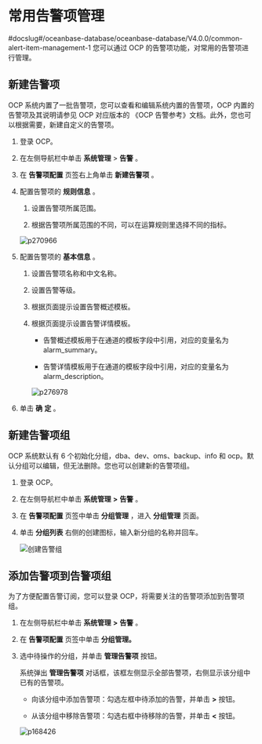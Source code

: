 常用告警项管理 
============================
#docslug#/oceanbase-database/oceanbase-database/V4.0.0/common-alert-item-management-1
您可以通过 OCP 的告警项功能，对常用的告警项进行管理。

新建告警项 
--------------------------

OCP 系统内置了一批告警项，您可以查看和编辑系统内置的告警项，OCP 内置的告警项及其说明请参见 OCP 对应版本的 《OCP 告警参考》文档。此外，您也可以根据需要，新建自定义的告警项。

1. 登录 OCP。

   

2. 在左侧导航栏中单击 **系统管理** \> **告警** 。

   

3. 在 **告警项配置** 页签右上角单击 **新建告警项** 。

   

4. 配置告警项的 **规则信息** 。

   1. 设置告警项所属范围。

      
   
   2. 根据告警项所属范围的不同，可以在运算规则里选择不同的指标。

      
   

   

   ![p270966](https://help-static-aliyun-doc.aliyuncs.com/assets/img/zh-CN/2262191261/p277057.png)
   

5. 配置告警项的 **基本信息** 。

   1. 设置告警项名称和中文名称。

      
   
   2. 设置告警等级。

      
   
   3. 根据页面提示设置告警概述模板。

      
   
   4. 根据页面提示设置告警详情模板。

      * 告警概述模板用于在通道的模板字段中引用，对应的变量名为 alarm_summary。

        
      
      * 告警详情模板用于在通道的模板字段中引用，对应的变量名为 alarm_description。

        
      

      

      ![p276978](https://help-static-aliyun-doc.aliyuncs.com/assets/img/zh-CN/2262191261/p277058.png)
      
   

   

6. 单击 **确** **定** 。

   




新建告警项组 
---------------------------

OCP 系统默认有 6 个初始化分组，dba、dev、oms、backup、info 和 ocp。默认分组可以编辑，但无法删除。您也可以创建新的告警项组。

1. 登录 OCP。

   

2. 在左侧导航栏中单击 **系统管理** **\>** **告警** 。

   

3. 在 **告警项配置** 页签中单击 **分组管理** ，进入 **分组管理** 页面。

   

4. 单击 **分组列表** 右侧的创建图标，输入新分组的名称并回车。

   ![创建告警组](https://help-static-aliyun-doc.aliyuncs.com/assets/img/zh-CN/3825442261/p277039.png)
   




添加告警项到告警项组 
-------------------------------

为了方便配置告警订阅，您可以登录 OCP，将需要关注的告警项添加到告警项组。

1. 在左侧导航栏中单击 **系统管理** **\>** **告警** 。

   

2. 在 **告警项配置** 页签中单击 **分组管理。**

   

3. 选中待操作的分组，并单击 **管理告警项** 按钮。

   系统弹出 **管理告警项** 对话框，该框左侧显示全部告警项，右侧显示该分组中已有的告警项。
   * 向该分组中添加告警项：勾选左框中待添加的告警，并单击 **\>** 按钮。

     
   
   * 从该分组中移除告警项：勾选右框中待移除的告警，并单击 **\<** 按钮。

     
   

   

   ![p168426](https://help-static-aliyun-doc.aliyuncs.com/assets/img/zh-CN/1847091261/p276986.png)
   



